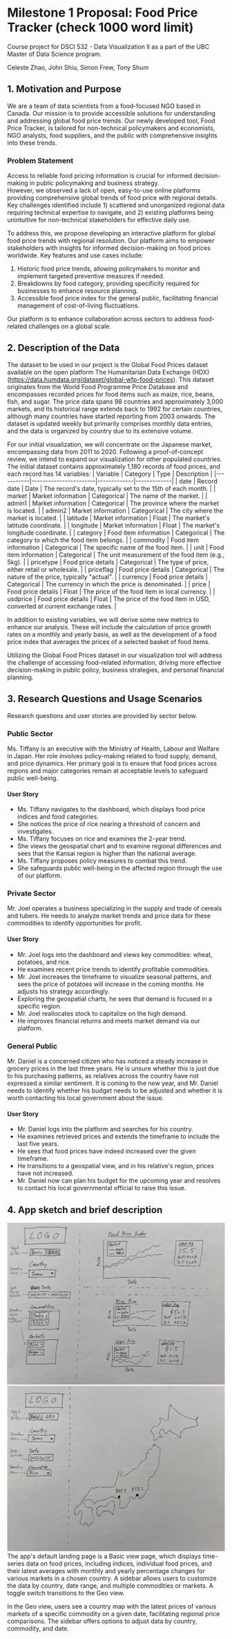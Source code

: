 # Milestone 1 Proposal: Food Price Tracker **(check 1000 word limit)**
Course project for DSCI 532 - Data Visualization II as a part of the UBC Master of Data Science program. 

Celeste Zhao, John Shiu, Simon Frew, Tony Shum

## 1. Motivation and Purpose
We are a team of data scientists from a food-focused NGO based in Canada. 
Our mission is to provide accessible solutions for understanding and addressing global food price trends. 
Our newly developed tool, Food Price Tracker, is tailored for non-technical policymakers and economists, NGO analysts, food suppliers, and the public with comprehensive insights into these trends.

### Problem Statement
Access to reliable food pricing information is crucial for informed decision-making in public policymaking and business strategy.  
However, we observed a lack of open, easy-to-use online platforms providing comprehensive global trends of food price with regional details.
Key challenges identified include 1) scattered and unorganized regional data requiring technical expertise to navigate, and 2) existing platforms being unintuitive for non-technical stakeholders for effective daily use.

To address this, we propose developing an interactive platform for global food price trends with regional resolution. 
Our platform aims to empower stakeholders with insights for informed decision-making on food prices worldwide. 
Key features and use cases include:

1. Historic food price trends, allowing policymakers to monitor and implement targeted preventive measures if needed.
2. Breakdowns by food category, providing specificity required for businesses to enhance resource planning. 
3. Accessible food price index for the general public, facilitating financial management of cost-of-living fluctuations.

Our platform is to enhance collaboration across sectors to address food-related challenges on a global scale.


## 2. Description of the Data
The dataset to be used in our project is the Global Food Prices dataset available on the open platform The Humanitarian Data Exchange (HDX) (https://data.humdata.org/dataset/global-wfp-food-prices). This dataset originates from the World Food Programme Price Database and encompasses recorded prices for food items such as maize, rice, beans, fish, and sugar. The price data spans 98 countries and approximately 3,000 markets, and its historical range extends back to 1992 for certain countries, although many countries have started reporting from 2003 onwards. The dataset is updated weekly but primarily comprises monthly data entries, and the data is organized by country due to its extensive volume.

For our initial visualization, we will concentrate on the Japanese market, encompassing data from 2011 to 2020. Following a proof-of-concept review, we intend to expand our visualization for other populated countries. The initial dataset contains approximately 1,180 records of food prices, and each record has 14 variables:
| Variable  | Category              | Type        | Description |
|-----------|-----------------------|-------------|-------------|
| date      | Record date           | Date        | The record's date, typically set to the 15th of each month. |
| market    | Market information    | Categorical | The name of the market. |
| admin1    | Market information    | Categorical | The province where the market is located. |
| admin2    | Market information    | Categorical | The city where the market is located. |
| latitude  | Market information    | Float       | The market's latitude coordinate. |
| longitude | Market information    | Float       | The market's longitude coordinate. |
| category  | Food item information | Categorical | The category to which the food item belongs. |
| commodity | Food item information | Categorical | The specific name of the food item. |
| unit      | Food item information | Categorical | The unit measurement of the food item (e.g., 5kg). |
| pricetype | Food price details    | Categorical | The type of price, either retail or wholesale. |
| priceflag | Food price details    | Categorical | The nature of the price, typically "actual". |
| currency  | Food price details    | Categorical | The currency in which the price is denominated. |
| price     | Food price details    | Float       | The price of the food item in local currency. |
| usdprice  | Food price details    | Float       | The price of the food item in USD, converted at current exchange rates. |

In addition to existing variables, we will derive some new metrics to enhance our analysis. These will include the calculation of price growth rates on a monthly and yearly basis, as well as the development of a food price index that averages the prices of a selected basket of food items.

Utilizing the Global Food Prices dataset in our visualization tool will address the challenge of accessing food-related information, driving more effective decision-making in public policy, business strategies, and personal financial planning.


## 3. Research Questions and Usage Scenarios
Research questions and user stories are provided by sector below.

### Public Sector
Ms. Tiffany is an executive with the Ministry of Health, Labour and Welfare in Japan. 
Her role involves policy-making related to food supply, demand, and price dynamics. 
Her primary goal is to ensure that food prices across regions and major categories remain at acceptable levels to safeguard public well-being. 

#### User Story
- Ms. Tiffany navigates to the dashboard, which displays food price indices and food categories.
- She notices the price of rice nearing a threshold of concern and investigates.
- Ms. Tiffany focuses on rice and examines the 2-year trend. 
- She views the geospatial chart and to examine regional differences and sees that the Kansai region is higher than the national average.
- Ms. Tiffany proposes policy measures to combat this trend.
- She safeguards public well-being in the affected region through the use of our platform.

### Private Sector
Mr. Joel operates a business specializing in the supply and trade of cereals and tubers. 
He needs to analyze market trends and price data for these commodities to identify opportunities for profit.

#### User Story
- Mr. Joel logs into the dashboard and views key commodities: wheat, potatoes, and rice.
- He examines recent price trends to identify profitable commodities. 
- Mr. Joel increases the timeframe to visualize seasonal patterns, and sees the price of potatoes will increase in the coming months. He adjusts his strategy accordingly.
- Exploring the geospatial charts, he sees that demand is focused in a specific region. 
- Mr. Joel reallocates stock to capitalize on the high demand. 
- He improves financial returns and meets market demand via our platform. 

### General Public
Mr. Daniel is a concerned citizen who has noticed a steady increase in grocery prices in the last three years. 
He is unsure whether this is just due to his purchasing patterns, as relatives across the country have not expressed a similar sentiment. 
It is coming to the new year, and Mr. Daniel needs to identify whether his budget needs to be adjusted and whether it is worth contacting his local government about the issue. 

#### User Story 
- Mr. Daniel logs into the platform and searches for his country.
- He examines retrieved prices and extends the timeframe to include the last five years.
- He sees that food prices have indeed increased over the given timeframe.
- He transitions to a geospatial view, and in his relative's region, prices have not increased. 
- Mr. Daniel now can plan his budget for the upcoming year and resolves to contact his local governmental official to raise this issue.

## 4. App sketch and brief description
![](../img/sketch_basic.jpg)
![](../img/sketch_geo.jpg)
The app's default landing page is a Basic view page, which displays time-series data on food prices, including indices, individual food prices, and their latest averages with monthly and yearly percentage changes for various markets in a chosen country. A sidebar allows users to customize the data by country, date range, and multiple commodities or markets. A toggle switch transitions to the Geo view.

In the Geo view, users see a country map with the latest prices of various markets of a specific commodity on a given date, facilitating regional price comparisons. The sidebar offers options to adjust data by country, commodity, and date.


